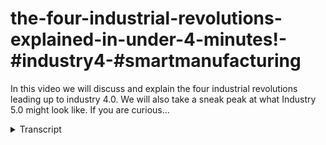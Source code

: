 # the-four-industrial-revolutions-explained-in-under-4-minutes!-#industry4-#smartmanufacturing
<!-- embeded video removed -->



In this video we will discuss and explain the four industrial revolutions leading up to industry 4.0. We will also take a sneak peak at what Industry 5.0 might look like. If you are curious...
<details>
<summary>Transcript</summary>In this video we will discuss and explain the four industrial revolutions leading up to industry 4.0. We will also take a sneak peak at what Industry 5.0 might look like. If you are curious...
industry 4.0 is transforming the way we

work and live and today we're going to

take a trip down memory lane to

understand how we got here

in this video we're going to explore the

four industrial revolutions that led to

Industry 4.0 and will also take a sneak

peek at industry 5.0 buckle up and get

ready to go on a journey through time

okay here we go

the first Industrial Revolution

1760-1840.

let's start with the very beginning of

it all

in the late 18th century the first

Industrial Revolution began in Britain

with the invention of the steam engine

and the mechanization of textiles the

manufacturing industry was transformed

forever work that once took days now

took only hours

this new era of production led to the

creation of new jobs and a boost to

economic growth

the Second Industrial Revolution

1870-1914

fast forward a few decades and the

Second Industrial Revolution had begun

this Revolution was characterized by the

rise of electricity and the invention of

the internal combustion engine these

advancements led to mass production and

the creation of consumer goods on a

large scale

the assembly line invented by Henry Ford

was also a product of this revolution

with it the manufacturing process became

more efficient than ever before

the third Industrial Revolution

1969-2000.

Now we move into the age of computers

and digital technology

the third industrial revolution saw the

automation of manufacturing processes in

the creation of new Industries such as

software and I.T

with computers and machines doing more

work productivity soared but so did the

concerns of job losses like with the

previous revolutions workers had to

adapt and upskill to remain relevant

and now we come to the present day

industry 4.0

this latest stage of the Industrial

Revolution is characterized by the

integration of physical and digital

Technologies the internet of things iot

and artificial intelligence AI are

transforming the manufacturing industry

and Beyond

machines can communicate with each other

and decision making has become

increasingly data driven this opens up a

whole new world of possibilities from

smarter and more efficient manufacturing

processes to self-driving cars and smart

cities

but what comes next

the next stage of the Industrial

Revolution is already being discussed

and it's called industry 5.0

unlike the previous stages which focused

mainly on efficiency and automation

industry 5.0 is expected to focus on the

human aspect of work it aims to create a

more collaborative and creative work

environment by combining the power of

machines with the creativity and

problem-solving skills of humans

this is expected to lead to the creation

of new jobs that require skills such as

creativity critical thinking and social

intelligence

and there you have it the four

industrial revolutions that led us to

Industry 4.0 and a sneak peek at

industry 5.0

by understanding our past and looking to

the future we can appreciate the

significance of Industry 4.0 and prepare

ourselves for the changes that are

coming

as we continue on this journey we must

stay informed and be ready to adapt to

The Changing Times

thanks for watching and don't forget to

hit that subscribe button to stay up to

date with the latest trends and

developments in the world of technology

XM Pro the world's only no code digital

twin composition platform

foreign

[Music]
</details>